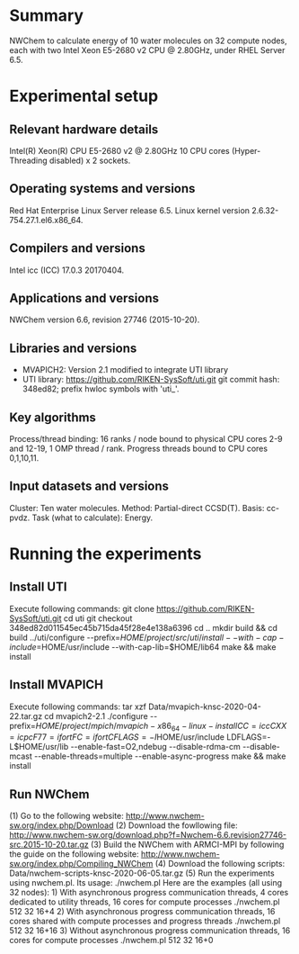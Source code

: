 Summary
=======
NWChem to calculate energy of 10 water molecules on 32 compute nodes, each with two Intel Xeon E5-2680 v2 CPU @ 2.80GHz, under RHEL Server 6.5.


Experimental setup
==================

Relevant hardware details
-------------------------
Intel(R) Xeon(R) CPU E5-2680 v2 @ 2.80GHz 10 CPU cores
(Hyper-Threading disabled) x 2 sockets.

Operating systems and versions
------------------------------
Red Hat Enterprise Linux Server release 6.5. Linux kernel version
2.6.32-754.27.1.el6.x86_64.

Compilers and versions
----------------------
Intel icc (ICC) 17.0.3 20170404. 

Applications and versions
-------------------------
NWChem version 6.6, revision 27746 (2015-10-20). 

Libraries and versions
----------------------
* MVAPICH2:
  Version 2.1 modified to integrate UTI library
* UTI library:
  https://github.com/RIKEN-SysSoft/uti.git
  git commit hash: 348ed82; prefix hwloc symbols with 'uti_'.

Key algorithms
--------------
Process/thread binding: 16 ranks / node bound to physical CPU cores
2-9 and 12-19, 1 OMP thread / rank. Progress threads bound to CPU
cores 0,1,10,11.

Input datasets and versions
---------------------------
Cluster: Ten water molecules. Method: Partial-direct CCSD(T). Basis:
cc-pvdz. Task (what to calculate): Energy.



Running the experiments
=======================

Install UTI
-----------
Execute following commands:
    git clone https://github.com/RIKEN-SysSoft/uti.git
    cd uti
    git checkout 348ed82d011545ec45b715da45f28e4e138a6396
    cd ..
    mkdir build && cd build
    ../uti/configure --prefix=$HOME/project/src/uti/install --with-cap-include=$HOME/usr/include --with-cap-lib=$HOME/lib64
    make && make install

Install MVAPICH
---------------
Execute following commands:
    tar xzf Data/mvapich-knsc-2020-04-22.tar.gz
    cd mvapich2-2.1
    ./configure --prefix=$HOME/project/mpich/mvapich-x86_64-linux-install CC=icc CXX=icpc F77=ifort FC=ifort CFLAGS=-I$HOME/usr/include LDFLAGS=-L$HOME/usr/lib --enable-fast=O2,ndebug --disable-rdma-cm --disable-mcast --enable-threads=multiple --enable-async-progress
    make && make install

Run NWChem
----------
(1) Go to the following website:
    http://www.nwchem-sw.org/index.php/Download
(2) Download the fowllowing file:
    http://www.nwchem-sw.org/download.php?f=Nwchem-6.6.revision27746-src.2015-10-20.tar.gz
(3) Build the NWChem with ARMCI-MPI by following the guide on the following website:
    http://www.nwchem-sw.org/index.php/Compiling_NWChem
(4) Download the following scripts:
    Data/nwchem-scripts-knsc-2020-06-05.tar.gz
(5) Run the experiments using nwchem.pl. Its usage:
    ./nwchem.pl <number of processes> <number of nodes> <configuration>
    Here are the examples (all using 32 nodes):
    1) With asynchronous progress communication threads, 4 cores dedicated to utility threads, 16 cores for compute processes
       ./nwchem.pl 512 32 16+4
    2) With asynchronous progress communication threads, 16 cores shared with compute processes and progress threads
       ./nwchem.pl 512 32 16+16
    3) Without asynchronous progress communication threads, 16 cores for compute processes
       ./nwchem.pl 512 32 16+0
